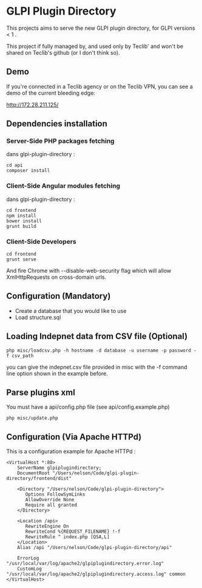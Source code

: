 # GLPI Plugin Directory

This projects aims to serve the new GLPI plugin directory,
for GLPI versions < 1 .

This project if fully managed by, and used only by Teclib'
and won't be shared on Teclib's github (or I don't think so).

## Demo

If you're connected in a Teclib agency
or on the Teclib VPN, you can see a demo
of the current bleeding edge:

http://172.28.211.125/


## Dependencies installation

### Server-Side PHP packages fetching
dans glpi-plugin-directory :
```
cd api
composer install
```

### Client-Side Angular modules fetching
dans glpi-plugin-directory :
```
cd frontend
npm install
bower install
grunt build
```

### Client-Side Developers

```
cd frontend
grunt serve
```

And fire Chrome with --disable-web-security flag
which will allow XmlHttpRequests on cross-domain
urls.

## Configuration (Mandatory)

 + Create a database that you would like to use
 + Load structure.sql

## Loading Indepnet data from CSV file (Optional)

```
php misc/loadcsv.php -h hostname -d database -u username -p password -f csv_path
```

you can give the indepnet.csv file provided in misc
with the -f command line option shown in the example before.

## Parse plugins xml 

You must have a api/config.php file (see api/config.example.php)

```
php misc/update.php
```


## Configuration (Via Apache HTTPd)

This is a configuration example for Apache HTTPd :

```
<VirtualHost *:80>
    ServerName glpiplugindirectory;
    DocumentRoot "/Users/nelson/Code/glpi-plugin-directory/frontend/dist"

    <Directory "/Users/nelson/Code/glpi-plugin-directory">
       Options FollowSymLinks
       AllowOverride None
       Require all granted
    </Directory>

    <Location /api>
       RewriteEngine On
       RewriteCond %{REQUEST_FILENAME} !-f
       RewriteRule ^ index.php [QSA,L]
    </Location>
    Alias /api "/Users/nelson/Code/glpi-plugin-directory/api"

    ErrorLog "/usr/local/var/log/apache2/glpiplugindirectory.error.log"
    CustomLog "/usr/local/var/log/apache2/glpiplugindirectory.access.log" common
</VirtualHost>
```